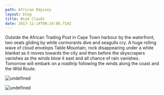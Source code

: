 ```yaml
---
path: African Odyssey
layout: blog
title: Wind Clouds
date: 2017-11-14T08:24:08.714Z
---
```

Outside the African Trading Post in Cape Town harbour by the waterfront, two seals gliding by while cormorants dive and seagulls cry. A huge rolling wave of cloud envelops Table Mountain, rock disappearing under a white blanket as it moves towards the city and then before the skyscrapers vanishes as the winds blow it east and all chance of rain vanishes. Tomorrow will embark on a roadtrip following the winds along the coast and the Wild Route.

![undefined](/images/IMG_9107.JPG)

![undefined](undefined)
